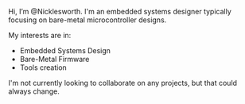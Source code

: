
Hi, I’m @Nicklesworth. I'm an embedded systems designer typically focusing on bare-metal microcontroller designs.

My interests are in:
- Embedded Systems Design
- Bare-Metal Firmware
- Tools creation

I'm not currently looking to collaborate on any projects, but that could always change.

